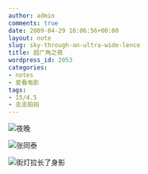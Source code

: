 ```yaml
---
author: admin
comments: true
date: 2009-04-29 16:06:56+00:00
layout: note
slug: sky-through-an-ultra-wide-lence
title: 超广角之夜
wordpress_id: 2053
categories:
- notes
- 爱看电影
tags:
- 15/4.5
- 走走拍拍
---
```


![夜晚](http://farm4.static.flickr.com/3301/3486442560_ed2a3d61b4.jpg?v=0)

![张同泰](http://farm4.static.flickr.com/3616/3486442570_f1860a131a.jpg?v=0)

![街灯拉长了身影](http://farm4.static.flickr.com/3374/3486442564_39d768a1d0.jpg?v=0)

